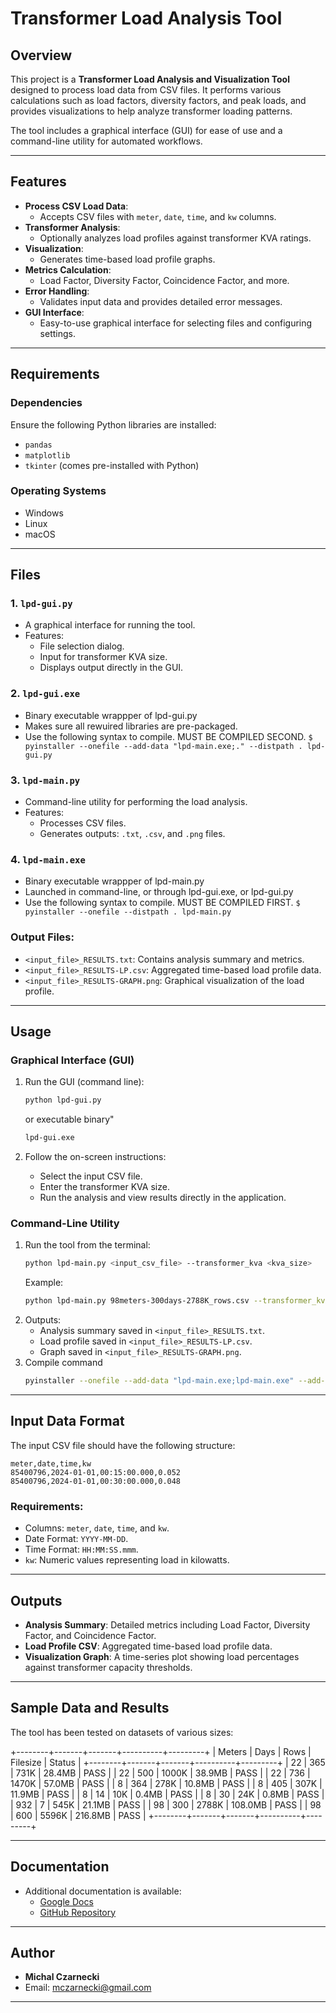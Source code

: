 
# Transformer Load Analysis Tool

## Overview
This project is a **Transformer Load Analysis and Visualization Tool** designed to process load data from CSV files. It performs various calculations such as load factors, diversity factors, and peak loads, and provides visualizations to help analyze transformer loading patterns.

The tool includes a graphical interface (GUI) for ease of use and a command-line utility for automated workflows.

---

## Features
- **Process CSV Load Data**:
  - Accepts CSV files with `meter`, `date`, `time`, and `kw` columns.
- **Transformer Analysis**:
  - Optionally analyzes load profiles against transformer KVA ratings.
- **Visualization**:
  - Generates time-based load profile graphs.
- **Metrics Calculation**:
  - Load Factor, Diversity Factor, Coincidence Factor, and more.
- **Error Handling**:
  - Validates input data and provides detailed error messages.
- **GUI Interface**:
  - Easy-to-use graphical interface for selecting files and configuring settings.

---

## Requirements
### Dependencies
Ensure the following Python libraries are installed:
- `pandas`
- `matplotlib`
- `tkinter` (comes pre-installed with Python)

### Operating Systems
- Windows
- Linux
- macOS

---

## Files
### 1. `lpd-gui.py`
- A graphical interface for running the tool.
- Features:
  - File selection dialog.
  - Input for transformer KVA size.
  - Displays output directly in the GUI.
  
### 2. `lpd-gui.exe`
- Binary executable wrappper of lpd-gui.py
- Makes sure all rewuired libraries are pre-packaged.
- Use the following syntax to compile. MUST BE COMPILED SECOND.
`$ pyinstaller --onefile --add-data "lpd-main.exe;." --distpath . lpd-gui.py`

### 3. `lpd-main.py`
- Command-line utility for performing the load analysis.
- Features:
  - Processes CSV files.
  - Generates outputs: `.txt`, `.csv`, and `.png` files.
  
### 4. `lpd-main.exe`
- Binary executable wrappper of lpd-main.py
- Launched in command-line, or through lpd-gui.exe, or lpd-gui.py
- Use the following syntax to compile. MUST BE COMPILED FIRST.
`$ pyinstaller --onefile --distpath . lpd-main.py`

### Output Files:
- `<input_file>_RESULTS.txt`: Contains analysis summary and metrics.
- `<input_file>_RESULTS-LP.csv`: Aggregated time-based load profile data.
- `<input_file>_RESULTS-GRAPH.png`: Graphical visualization of the load profile.

---

## Usage

### Graphical Interface (GUI)
1. Run the GUI (command line):
   ```bash
   python lpd-gui.py
   ```
   or executable binary"
   ```bash
   lpd-gui.exe
   ```
   
2. Follow the on-screen instructions:
   - Select the input CSV file.
   - Enter the transformer KVA size.
   - Run the analysis and view results directly in the application.

### Command-Line Utility
1. Run the tool from the terminal:
   ```bash
   python lpd-main.py <input_csv_file> --transformer_kva <kva_size>
   ```
   Example:
   ```bash
   python lpd-main.py 98meters-300days-2788K_rows.csv --transformer_kva 75
   ```
2. Outputs:
   - Analysis summary saved in `<input_file>_RESULTS.txt`.
   - Load profile saved in `<input_file>_RESULTS-LP.csv`.
   - Graph saved in `<input_file>_RESULTS-GRAPH.png`.
3. Compile command
	```bash
	pyinstaller --onefile --add-data "lpd-main.exe;lpd-main.exe" --add-data "lpd-interactive.exe;lpd-interactive.exe" --distpath . lpd-gui.py
	```
---

## Input Data Format
The input CSV file should have the following structure:
```csv
meter,date,time,kw
85400796,2024-01-01,00:15:00.000,0.052
85400796,2024-01-01,00:30:00.000,0.048
```

### Requirements:
- Columns: `meter`, `date`, `time`, and `kw`.
- Date Format: `YYYY-MM-DD`.
- Time Format: `HH:MM:SS.mmm`.
- `kw`: Numeric values representing load in kilowatts.

---

## Outputs
- **Analysis Summary**: Detailed metrics including Load Factor, Diversity Factor, and Coincidence Factor.
- **Load Profile CSV**: Aggregated time-based load profile data.
- **Visualization Graph**: A time-series plot showing load percentages against transformer capacity thresholds.

---

## Sample Data and Results
The tool has been tested on datasets of various sizes:

+--------+-------+-------+----------+---------+
| Meters | Days  | Rows  | Filesize | Status  |
+--------+-------+-------+----------+---------+
|     22 |   365 |  731K |   28.4MB | PASS    |
|     22 |   500 | 1000K |   38.9MB | PASS    |
|     22 |   736 | 1470K |   57.0MB | PASS    |
|      8 |   364 |  278K |   10.8MB | PASS    |
|      8 |   405 |  307K |   11.9MB | PASS    |
|      8 |    14 |   10K |    0.4MB | PASS    |
|      8 |    30 |   24K |    0.8MB | PASS    |
|    932 |     7 |  545K |   21.1MB | PASS    |
|     98 |   300 | 2788K |  108.0MB | PASS    |
|     98 |   600 | 5596K |  216.8MB | PASS    |
+--------+-------+-------+----------+---------+

---

## Documentation
- Additional documentation is available:
  - [Google Docs](https://tinyurl.com/cshac3an)
  - [GitHub Repository](https://github.com/michalcza/load-profile)

---

## Author
- **Michal Czarnecki**
- Email: mczarnecki@gmail.com

--- 

